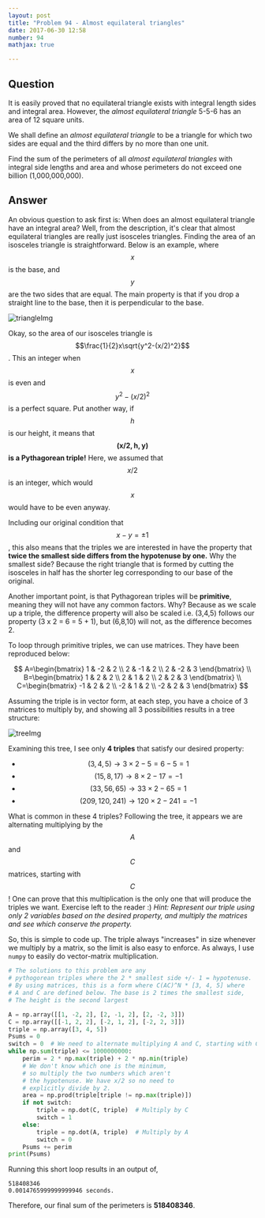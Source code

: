 ```yaml
---
layout: post
title: "Problem 94 - Almost equilateral triangles"
date: 2017-06-30 12:58
number: 94
mathjax: true

---
```


## Question

It is easily proved that no equilateral triangle exists with integral length sides and integral area. However, the *almost equilateral triangle* 5-5-6 has an area of 12 square units.

We shall define an *almost equilateral triangle* to be a triangle for which two sides are equal and the third differs by no more than one unit.

Find the sum of the perimeters of all *almost equilateral triangles* with integral side lengths and area and whose perimeters do not exceed one billion (1,000,000,000).

## Answer

An obvious question to ask first is: When does an almost equilateral triangle have an integral area? Well, from the description, it's clear that almost equilateral triangles are really just isosceles triangles. Finding the area of an isosceles triangle is straightforward. Below is an example, where $$x$$ is the base, and $$y$$ are the two sides that are equal. The main property is that if you drop a straight line to the base, then it is perpendicular to the base.

![triangleImg]({{site.url}}{{site.baseurl}}/assets/Images/p094.png)

Okay, so the area of our isosceles triangle is $$\frac{1}{2}x\sqrt{y^2-(x/2)^2}$$. This an integer when $$x$$ is even and $$y^2-(x/2)^2$$ is a perfect square. Put another way, if $$h$$ is our height, it means that $$\mathbf{(x/2, h, y)}$$ **is a Pythagorean triple!** Here, we assumed that $$x/2$$ is an integer, which would $$x$$ would have to be even anyway.

Including our original condition that $$x-y = \pm1$$, this also means that the triples we are interested in have the property that **twice the smallest side differs from the hypotenuse by one.** Why the smallest side? Because the right triangle that is formed by cutting the isosceles in half has the shorter leg corresponding to our base of the original.

Another important point, is that Pythagorean triples will be **primitive**, meaning they will not have any common factors. Why? Because as we scale up a triple, the difference property will also be scaled i.e. (3,4,5) follows our property (3 x 2 = 6 = 5 + 1), but (6,8,10) will not, as the difference becomes 2.

To loop through primitive triples, we can use matrices. They have been reproduced below:


$$
A=\begin{bmatrix}
	1 & -2 & 2 \\
	2 & -1 & 2 \\
	2 & -2 & 3
\end{bmatrix}
\\
B=\begin{bmatrix}
	1 & 2 & 2 \\
	2 & 1 & 2 \\
	2 & 2 & 3
\end{bmatrix}
\\
C=\begin{bmatrix}
	-1 & 2 & 2 \\
	-2 & 1 & 2 \\
	-2 & 2 & 3
\end{bmatrix}
$$


Assuming the triple is in vector form, at each step, you have a choice of 3 matrices to multiply by, and showing all 3 possibilities results in a tree structure:

![treeImg]({{site.url}}{{site.baseurl}}/assets/Images/tree.png)

Examining this tree, I see only **4 triples** that satisfy our desired property:

- $$(3,4,5)\rightarrow3\times 2-5=6-5=1$$
- $$(15,8,17)\rightarrow 8\times2-17=-1$$
- $$(33,56,65)\rightarrow 33\times2-65=1$$
- $$(209,120,241)\rightarrow 120\times2-241=-1$$

What is common in these 4 triples? Following the tree, it appears we are alternating multiplying by the $$A$$ and $$C$$ matrices, starting with $$C$$! One can prove that this multiplication is the only one that will produce the triples we want. Exercise left to the reader :) *Hint: Represent our triple using only 2 variables based on the desired property, and multiply the matrices and see which conserve the property.*

So, this is simple to code up. The triple always "increases" in size whenever we multiply by a matrix, so the limit is also easy to enforce. As always, I use `numpy` to easily do vector-matrix multiplication.

```python
# The solutions to this problem are any
# pythogorean triples where the 2 * smallest side +/- 1 = hypotenuse.
# By using matrices, this is a form where C(AC)^N * [3, 4, 5] where
# A and C are defined below. The base is 2 times the smallest side,
# The height is the second largest

A = np.array([[1, -2, 2], [2, -1, 2], [2, -2, 3]])
C = np.array([[-1, 2, 2], [-2, 1, 2], [-2, 2, 3]])
triple = np.array([3, 4, 5])
Psums = 0
switch = 0  # We need to alternate multiplying A and C, starting with C
while np.sum(triple) <= 1000000000:
    perim = 2 * np.max(triple) + 2 * np.min(triple)
    # We don't know which one is the minimum,
    # so multiply the two numbers which aren't
    # the hypotenuse. We have x/2 so no need to
    # explicitly divide by 2.
    area = np.prod(triple[triple != np.max(triple)])
    if not switch:
        triple = np.dot(C, triple)  # Multiply by C
        switch = 1
    else:
        triple = np.dot(A, triple)  # Multiply by A
        switch = 0
    Psums += perim
print(Psums)
```

Running this short loop results in an output of,

```
518408346
0.0014765999999999946 seconds.
```

Therefore, our final sum of the perimeters is **518408346**.